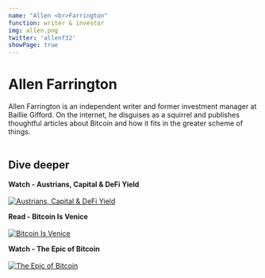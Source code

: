```yaml
---
name: "Allen <br>Farrington"
function: writer & investor
img: allen.png
twitter: 'allenf32'
showPage: true
---
```


# Allen Farrington
 
Allen Farrington is an independent writer and former investment manager at Baillie Gifford. On the internet, he disguises as a squirrel and publishes thoughtful articles about Bitcoin and how it fits in the greater scheme of things.
<br><br>

## Dive deeper


<div class="grid grid-cols-2 gap-5">
<div class="p-3 my-2">

**Watch - Austrians, Capital & DeFi Yield**  <br><br>
[![Austrians, Capital & DeFi Yield](/2022/content/allen32.png)](https://www.youtube.com/watch?v=b1PITlqnKOw/)
</div>

<div class="p-3 my-2">

**Read - Bitcoin Is Venice**  <br><br>
[![Bitcoin Is Venice](/2022/content/allen_venice.png)](https://allenfarrington.medium.com/bitcoin-is-venice-8414dda42070/)
</div>

<div class="p-3 my-2">

**Watch - The Epic of Bitcoin**  <br><br>
[![The Epic of Bitcoin](/2022/content/allen_bm.png)](https://www.youtube.com/watch?v=NyHwH6h3OoI/)
</div>

</div>

<br>






